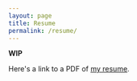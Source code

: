 ```yaml
---
layout: page
title: Resume
permalink: /resume/
---
```


**WIP**

Here's a link to a PDF of [my resume](/docs/my_resume.pdf).
